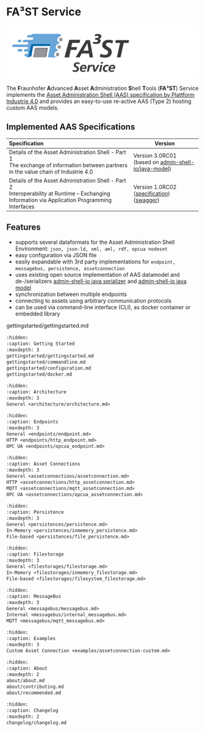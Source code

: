 # FA³ST Service 
![FA³ST Logo Light](./images/Fa3st-Service_positiv.png "FA³ST Service Logo")

The **F**raunhofer **A**dvanced **A**sset **A**dministration **S**hell **T**ools (**FA³ST**) Service implements the [Asset Administration Shell (AAS) specification by Plattform Industrie 4.0](https://www.plattform-i40.de/SiteGlobals/IP/Forms/Listen/Downloads/EN/Downloads_Formular.html?cl2Categories_TechnologieAnwendungsbereich_name=Verwaltungsschale) and provides an easy-to-use re-active AAS (Type 2) hosting custom AAS models.

## Implemented AAS Specifications
| Specification | Version |
|:--| -- |
| Details of the Asset Administration Shell - Part 1<br />The exchange of information between partners in the value chain of Industrie 4.0 | Version 3.0RC01<br />(based on [admin-shell-io/java-model](https://github.com/admin-shell-io/java-model))
| Details of the Asset Administration Shell - Part 2<br />Interoperability at Runtime – Exchanging Information via Application Programming Interfaces | Version 1.0RC02<br />([specification](https://www.plattform-i40.de/IP/Redaktion/EN/Downloads/Publikation/Details_of_the_Asset_Administration_Shell_Part2_V1.pdf))<br />([swagger](https://app.swaggerhub.com/apis/Plattform_i40/Entire-API-Collection/V1.0RC02)) |

## Features

-   supports several dataformats for the Asset Administration Shell Environment: `json, json-ld, xml, aml, rdf, opcua nodeset`
-   easy configuration via JSON file
-   easily expandable with 3rd party implementations for `endpoint, messagebus, persistence, assetconnection`
-   uses existing open source implementation of AAS datamodel and de-/serializers [admin-shell-io java serializer](https://github.com/admin-shell-io/java-serializer) and [admin-shell-io java model](https://github.com/admin-shell-io/java-model)
-   synchronization between multiple endpoints
-   connecting to assets using arbitrary communication protocols
-   can be used via command-line interface (CLI), as docker container or embedded library


gettingstarted/gettingstarted.md

```{toctree} 
:hidden:
:caption: Getting Started
:maxdepth: 3
gettingstarted/gettingstarted.md
gettingstarted/commandline.md
gettingstarted/configuration.md
gettingstarted/docker.md
```

```{toctree} 
:hidden:
:caption: Architecture
:maxdepth: 3
General <architecture/architecture.md>
```

```{toctree} 
:hidden:
:caption: Endpoints
:maxdepth: 3
General <endpoints/endpoint.md>
HTTP <endpoints/http_endpoint.md>
OPC UA <endpoints/opcua_endpoint.md>
```

```{toctree} 
:hidden:
:caption: Asset Connections
:maxdepth: 3
General <assetconnections/assetconnection.md>
HTTP <assetconnections/http_assetconnection.md>
MQTT <assetconnections/mqtt_assetconnection.md>
OPC UA <assetconnections/opcua_assetconnection.md>
```

```{toctree} 
:hidden:
:caption: Persistence
:maxdepth: 3
General <persistences/persistence.md>
In-Memory <persistences/inmemory_persistence.md>
File-based <persistences/file_persistence.md>
```

```{toctree} 
:hidden:
:caption: Filestorage
:maxdepth: 3
General <filestorages/filestorage.md>
In-Memory <filestorages/inmemory_filestorage.md>
File-based <filestorages/filesystem_filestorage.md>
```

```{toctree}
:hidden:
:caption: MessageBus
:maxdepth: 3
General <messagebus/messagebus.md>
Internal <messagebus/internal_messagebus.md>
MQTT <messagebus/mqtt_messagebus.md>
```

```{toctree}
:hidden:
:caption: Examples
:maxdepth: 3
Custom Asset Connection <examples/assetconnection-custom.md>
```

```{toctree} 
:hidden:
:caption: About
:maxdepth: 2
about/about.md
about/contributing.md
about/recommended.md
```

```{toctree}
:hidden:
:caption: Changelog
:maxdepth: 2
changelog/changelog.md
```
